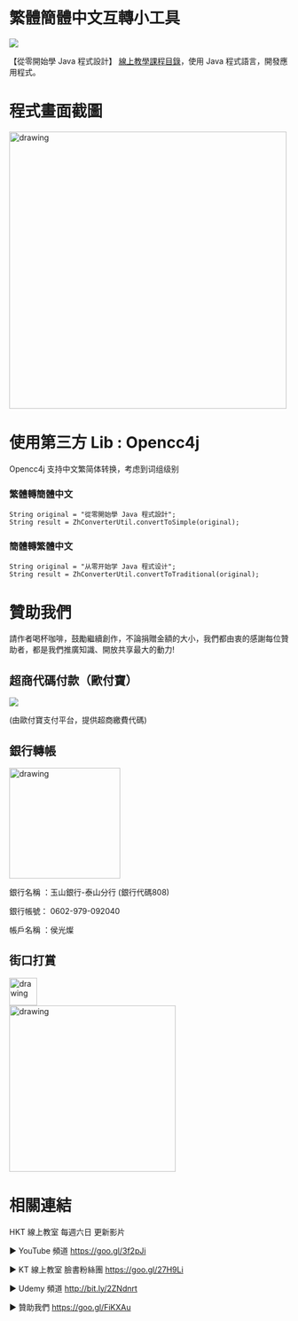 # 繁體簡體中文互轉小工具

![](https://i.imgur.com/Xf3zKw7.jpg)

【從零開始學 Java 程式設計】 [線上教學課程目錄](https://tw-hkt.blogspot.com/2019/03/2019-java-326.html)，使用 Java 程式語言，開發應用程式。



程式畫面截圖
===

<img src="https://i.imgur.com/To1QPlK.png" alt="drawing" width="500"/>

 
使用第三方 Lib : Opencc4j
===
Opencc4j 支持中文繁简体转换，考虑到词组级别


### 繁體轉簡體中文
```
String original = "從零開始學 Java 程式設計";
String result = ZhConverterUtil.convertToSimple(original);
```
### 簡體轉繁體中文
```
String original = "从零开始学 Java 程式设计";
String result = ZhConverterUtil.convertToTraditional(original);
```

贊助我們
===
請作者喝杯咖啡，鼓勵繼續創作，不論捐贈金額的大小，我們都由衷的感謝每位贊助者，都是我們推廣知識、開放共享最大的動力!

## 超商代碼付款（歐付寶）

<a href="https://payment.opay.tw/Broadcaster/Donate/BBB0BFCA57BF11794F20D76192F189D4"><img src="https://payment.opay.tw/Content/themes/WebStyle201404/images/allpay.png" /></a>

(由歐付寶支付平台，提供超商繳費代碼)

## 銀行轉帳
<img src="https://i.imgur.com/hIVhw29.png " alt="drawing" width="200"/>

銀行名稱 ：玉山銀行-泰山分行 (銀行代碼808)

銀行帳號： 0602-979-092040

帳戶名稱 ：侯光燦

## 街口打賞

<img src="https://i.imgur.com/Yf8Asa3.png" alt="drawing" width="50"/>
<br>
<img src="https://i.imgur.com/dvvrByQ.jpg" alt="drawing" width="300"/>


相關連結
===

HKT 線上教室 每週六日 更新影片

▶ YouTube 頻道
https://goo.gl/3f2pJi

▶ KT 線上教室 臉書粉絲團
https://goo.gl/27H9Li

▶ Udemy 頻道
http://bit.ly/2ZNdnrt

▶ 贊助我們
https://goo.gl/FiKXAu